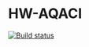# HW-AQACI
[![Build status](https://ci.appveyor.com/api/projects/status/fwkn88tgtw0x4f7d/branch/master?svg=true)](https://ci.appveyor.com/project/JPanf/hw-aqaci/branch/master)
